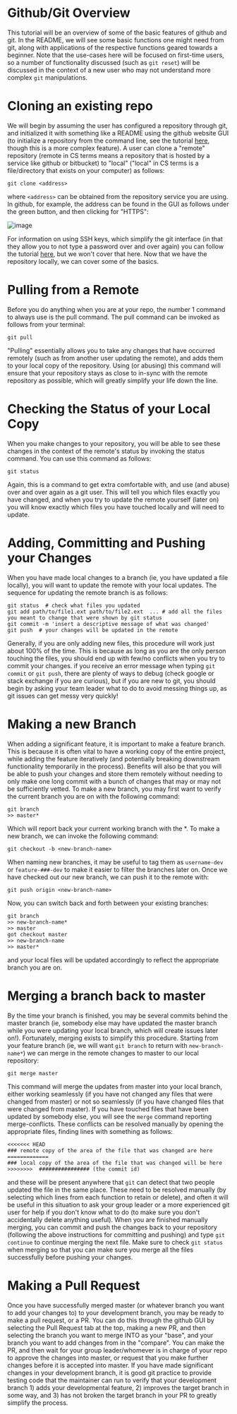 # Github/Git Overview

This tutorial will be an overview of some of the basic features of github and git. In the README, we will see some basic functions one might need from git, along with applications of the respective functions geared towards a beginner. Note that the use-cases here will be focused on first-time users, so a number of functionality discussed (such as `git reset`) will be discussed in the context of a new user who may not understand more complex `git` manipulations. 

# Cloning an existing repo

We will begin by assuming the user has configured a repository through git, and initialized it with something like a README using the github website GUI (to initialize a repository from the command line, see the tutorial [here](http://kbroman.org/github_tutorial/pages/init.html), though this is a more complex feature). A user can clone a "remote" repository (remote in CS terms means a repository that is hosted by a service like github or bitbucket) to "local" ("local" in CS terms is a file/directory that exists on your computer) as follows:

```
git clone <address>
```

where `<address>` can be obtained from the repository service you are using. In github, for example, the address can be found in the GUI as follows under the green button, and then clicking for "HTTPS":

![image](https://user-images.githubusercontent.com/8883547/30497058-5d838bdc-9a1f-11e7-9120-5f9962cf7a46.png)

For information on using SSH keys, which simplify the git interface (in that they allow you to not type a password over and over again) you can follow the tutorial [here](https://help.github.com/articles/generating-a-new-ssh-key-and-adding-it-to-the-ssh-agent/), but we won't cover that here. Now that we have the repository locally, we can cover some of the basics.

# Pulling from a Remote

Before you do anything when you are at your repo, the number 1 command to always use is the pull command. The pull command can be invoked as follows from your terminal:

```
git pull
```

"Pulling" essentially allows you to take any changes that have occurred remotely (such as from another user updating the remote), and adds them to your local copy of the repository. Using (or abusing) this command will ensure that your repository stays as close to in-sync with the remote repository as possible, which will greatly simplify your life down the line. 

# Checking the Status of your Local Copy

When you make changes to your repository, you will be able to see these changes in the context of the remote's status by invoking the status command. You can use this command as follows:

```
git status
```

Again, this is a command to get extra comfortable with, and use (and abuse) over and over again as a git user. This will tell you which files exactly you have changed, and when you try to update the remote yourself (later on) you will know exactly which files you have touched locally and will need to update. 

# Adding, Committing and Pushing your Changes

When you have made local changes to a branch (ie, you have updated a file locally), you will want to update the remote with your local updates. The sequence for updating the remote branch is as follows:

```
git status  # check what files you updated
git add path/to/file1.ext path/to/file2.ext  ... # add all the files you meant to change that were shown by git status
git commit -m 'insert a descriptive message of what was changed'
git push  # your changes will be updated in the remote
```

Generally, if you are only adding new files, this procedure will work just about 100% of the time. This is because as long as you are the only person touching the files, you should end up with few/no conflicts when you try to commit your changes. if you receive an error message when typing `git commit` or `git push`, there are plenty of ways to debug (check google or stack exchange if you are curious), but if you are new to git, you should begin by asking your team leader what to do to avoid messing things up, as git issues can get messy very quickly! 

# Making a new Branch

When adding a significant feature, it is important to make a feature branch. This is because it is often vital to have a working copy of the entire project, while adding the feature iteratively (and potentially breaking downstream functionality temporarily in the process). Benefits will also be that you will be able to push your changes and store them remotely without needing to only make one long commit with a bunch of changes that may or may not be sufficiently vetted. To make a new branch, you may first want to verify the current branch you are on with the following command:

```
git branch
>> master*
```

Which will report back your current working branch with the *. To make a new branch, we can invoke the following command:

```
git checkout -b <new-branch-name>
```

When naming new branches, it may be useful to tag them as `username-dev` or `feature-###-dev` to make it easier to filter the branches later on. Once we have checked out our new branch, we can push it to the remote with:

```
git push origin <new-branch-name>
```

Now, you can switch back and forth between your existing branches:

```
git branch 
>> new-branch-name*
>> master
got checkout master
>> new-branch-name
>> master*
```

and your local files will be updated accordingly to reflect the appropriate branch you are on. 

# Merging a branch back to master

By the time your branch is finished, you may be several commits behind the master branch (ie, somebody else may have updated the master branch while you were updating your local branch, which will create issues later on!). Fortunately, merging exists to simplify this procedure. Starting from your feature branch (ie, we will want `git branch` to return with `new-branch-name*`) we can merge in the remote changes to master to our local repository:

```
git merge master
```

This command will merge the updates from master into your local branch, either working seamlessly (if you have not changed any files that were changed from master) or not so seamlessly (if you have changed files that were changed from master). If you have touched files that have been updated by somebody else, you will see the `merge` command reporting merge-conflicts. These conflicts can be resolved manually by opening the appropriate files, finding lines with something as follows:

```
<<<<<<< HEAD
### remote copy of the area of the file that was changed are here
=============
### local copy of the area of the file that was changed will be here
>>>>>>>>  ################ (the commit id)
```

and these will be present anywhere that `git` can detect that two people updated the file in the same place. These need to be resolved manually (by selecting which lines from each function to retain or delete), and often it will be useful in this situation to ask your group leader or a more experienced git user for help if you don't know what to do (to make sure you don't accidentally delete anything useful). When you are finished manually merging, you can commit and push the changes back to your repository (following the above instructions for committing and pushing) and type `git continue` to continue merging the next file. Make sure to check `git status` when merging so that you can make sure you merge all the files successfully before pushing your changes. 

# Making a Pull Request

Once you have successfully merged master (or whatever branch you want to add your changes to) to your development branch, you may be ready to make a pull request, or a PR. You can do this through the github GUI by selecting the Pull Request tab at the top, making a new PR, and then selecting the branch you want to merge INTO as your "base", and your branch you want to add changes from in the "compare". You can make the PR, and then wait for your group leader/whomever is in charge of your repo to approve the changes into master, or request that you make further changes before it is accepted into master. If you have made significant changes in your development branch, it is good git practice to provide testing code that the maintainer can run to verify that your development branch 1) adds your developmental feature, 2) improves the target branch in some way, and 3) has not broken the target branch in your PR to greatly simplify the process. 
